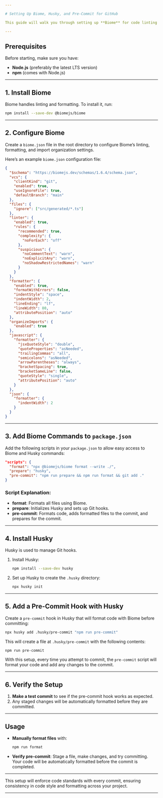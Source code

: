 ```yaml
---

# Setting Up Biome, Husky, and Pre-Commit for GitHub

This guide will walk you through setting up **Biome** for code linting and formatting, **Husky** for Git hooks, and a pre-commit hook to ensure code consistency before pushing changes to GitHub.

---
```


## Prerequisites

Before starting, make sure you have:

- **Node.js** (preferably the latest LTS version)
- **npm** (comes with Node.js)

---

## 1. Install Biome

Biome handles linting and formatting. To install it, run:

```bash
npm install --save-dev @biomejs/biome
```

---

## 2. Configure Biome

Create a `biome.json` file in the root directory to configure Biome’s linting, formatting, and import organization settings.

Here’s an example `biome.json` configuration file:

```json
{
  "$schema": "https://biomejs.dev/schemas/1.6.4/schema.json",
  "vcs": {
    "clientKind": "git",
    "enabled": true,
    "useIgnoreFile": true,
    "defaultBranch": "main"
  },
  "files": {
    "ignore": ["src/generated/*.ts"]
  },
  "linter": {
    "enabled": true,
    "rules": {
      "recommended": true,
      "complexity": {
        "noForEach": "off"
      },
      "suspicious": {
        "noCommentText": "warn",
        "noExplicitAny": "warn",
        "noShadowRestrictedNames": "warn"
      }
    }
  },
  "formatter": {
    "enabled": true,
    "formatWithErrors": false,
    "indentStyle": "space",
    "indentWidth": 2,
    "lineEnding": "lf",
    "lineWidth": 80,
    "attributePosition": "auto"
  },
  "organizeImports": {
    "enabled": true
  },
  "javascript": {
    "formatter": {
      "jsxQuoteStyle": "double",
      "quoteProperties": "asNeeded",
      "trailingCommas": "all",
      "semicolons": "asNeeded",
      "arrowParentheses": "always",
      "bracketSpacing": true,
      "bracketSameLine": false,
      "quoteStyle": "single",
      "attributePosition": "auto"
    }
  },
  "json": {
    "formatter": {
      "indentWidth": 2
    }
  }
}
```

---

## 3. Add Biome Commands to `package.json`

Add the following scripts in your `package.json` to allow easy access to Biome and Husky commands:

```json
"scripts": {
  "format": "npx @biomejs/biome format --write ./",
  "prepare": "husky",
  "pre-commit": "npm run prepare && npm run format && git add ."
}
```

### Script Explanation:

- **format**: Formats all files using Biome.
- **prepare**: Initializes Husky and sets up Git hooks.
- **pre-commit**: Formats code, adds formatted files to the commit, and prepares for the commit.

---

## 4. Install Husky

Husky is used to manage Git hooks.

1. Install Husky:

   ```bash
   npm install --save-dev husky
   ```

2. Set up Husky to create the `.husky` directory:

   ```bash
   npx husky init
   ```

---

## 5. Add a Pre-Commit Hook with Husky

Create a `pre-commit` hook in Husky that will format code with Biome before committing:

```bash
npx husky add .husky/pre-commit "npm run pre-commit"
```

This will create a file at `.husky/pre-commit` with the following contents:

```bash
npm run pre-commit
```

With this setup, every time you attempt to commit, the `pre-commit` script will format your code and add any changes to the commit.

---

## 6. Verify the Setup

1. **Make a test commit** to see if the pre-commit hook works as expected.
2. Any staged changes will be automatically formatted before they are committed.

---

## Usage

- **Manually format files** with:

  ```bash
  npm run format
  ```

- **Verify pre-commit**: Stage a file, make changes, and try committing. Your code will be automatically formatted before the commit is completed.

---

This setup will enforce code standards with every commit, ensuring consistency in code style and formatting across your project.

---
